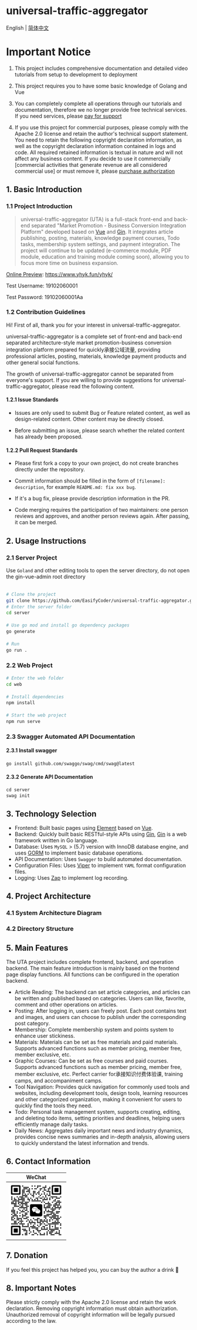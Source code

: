 # universal-traffic-aggregator

English | [简体中文](./README.md)

# Important Notice

1. This project includes comprehensive documentation and detailed video tutorials from setup to development to deployment

2. This project requires you to have some basic knowledge of Golang and Vue

3. You can completely complete all operations through our tutorials and documentation, therefore we no longer provide free technical services. If you need services, please [pay for support]()

4. If you use this project for commercial purposes, please comply with the Apache 2.0 license and retain the author's technical support statement. You need to retain the following copyright declaration information, as well as the copyright declaration information contained in logs and code. All required retained information is textual in nature and will not affect any business content. If you decide to use it commercially [commercial activities that generate revenue are all considered commercial use] or must remove it, please [purchase authorization]()

## 1. Basic Introduction

### 1.1 Project Introduction

> universal-traffic-aggregator (UTA) is a full-stack front-end and back-end separated "Market Promotion - Business Conversion Integration Platform" developed based on [Vue](https://vuejs.org) and [Gin](https://gin-gonic.com). It integrates article publishing, posting, materials, knowledge payment courses, Todo tasks, membership system settings, and payment integration. The project will continue to be updated (e-commerce module, PDF module, education and training module coming soon), allowing you to focus more time on business expansion.

[Online Preview](https://www.yhyk.fun/yhyk/): https://www.yhyk.fun/yhyk/

Test Username: 19102060001

Test Password: 19102060001Aa

### 1.2 Contribution Guidelines

Hi! First of all, thank you for your interest in universal-traffic-aggregator.

universal-traffic-aggregator is a complete set of front-end and back-end separated architecture-style market promotion-business conversion integration platform prepared for quickly承接公域流量, providing professional articles, posting, materials, knowledge payment products and other general social functions.

The growth of universal-traffic-aggregator cannot be separated from everyone's support. If you are willing to provide suggestions for universal-traffic-aggregator, please read the following content.

#### 1.2.1 Issue Standards
- Issues are only used to submit Bug or Feature related content, as well as design-related content. Other content may be directly closed.
									      
- Before submitting an issue, please search whether the related content has already been proposed.

#### 1.2.2 Pull Request Standards
- Please first fork a copy to your own project, do not create branches directly under the repository.

- Commit information should be filled in the form of `[filename]: description`, for example `README.md: fix xxx bug`.

- If it's a bug fix, please provide description information in the PR.

- Code merging requires the participation of two maintainers: one person reviews and approves, and another person reviews again. After passing, it can be merged.

## 2. Usage Instructions

### 2.1 Server Project

Use `Goland` and other editing tools to open the server directory, do not open the gin-vue-admin root directory

```bash

# Clone the project
git clone https://github.com/EasifyCoder/universal-traffic-aggregator.git
# Enter the server folder
cd server

# Use go mod and install go dependency packages
go generate

# Run
go run . 

```

### 2.2 Web Project

```bash
# Enter the web folder
cd web

# Install dependencies
npm install

# Start the web project
npm run serve
```

### 2.3 Swagger Automated API Documentation

#### 2.3.1 Install swagger

``` shell
go install github.com/swaggo/swag/cmd/swag@latest
```

#### 2.3.2 Generate API Documentation

```` shell
cd server
swag init
````

## 3. Technology Selection

- Frontend: Built basic pages using [Element](https://github.com/ElemeFE/element) based on [Vue](https://vuejs.org).
- Backend: Quickly built basic RESTful-style APIs using [Gin](https://gin-gonic.com/), [Gin](https://gin-gonic.com/) is a web framework written in Go language.
- Database: Uses `MySQL` > (5.7) version with InnoDB database engine, and uses [GORM](http://gorm.cn) to implement basic database operations.
- API Documentation: Uses `Swagger` to build automated documentation.
- Configuration Files: Uses [Viper](https://github.com/spf13/viper) to implement `YAML` format configuration files.
- Logging: Uses [Zap](https://github.com/uber-go/zap) to implement log recording.

## 4. Project Architecture

### 4.1 System Architecture Diagram

### 4.2 Directory Structure

## 5. Main Features

The UTA project includes complete frontend, backend, and operation backend. The main feature introduction is mainly based on the frontend page display functions. All functions can be configured in the operation backend.

- Article Reading: The backend can set article categories, and articles can be written and published based on categories. Users can like, favorite, comment and other operations on articles.
- Posting: After logging in, users can freely post. Each post contains text and images, and users can choose to publish under the corresponding post category.
- Membership: Complete membership system and points system to enhance user stickiness.
- Materials: Materials can be set as free materials and paid materials. Supports advanced functions such as member pricing, member free, member exclusive, etc.
- Graphic Courses: Can be set as free courses and paid courses. Supports advanced functions such as member pricing, member free, member exclusive, etc. Perfect carrier for承接知识付费体验课, training camps, and accompaniment camps.
- Tool Navigation: Provides quick navigation for commonly used tools and websites, including development tools, design tools, learning resources and other categorized organization, making it convenient for users to quickly find the tools they need.
- Todo: Personal task management system, supports creating, editing, and deleting todo items, setting priorities and deadlines, helping users efficiently manage daily tasks.
- Daily News: Aggregates daily important news and industry dynamics, provides concise news summaries and in-depth analysis, allowing users to quickly understand the latest information and trends.

## 6. Contact Information

| WeChat |
|  :---:  | 
| <img width="150" src="./assets/宇皓AI.png"> 


## 7. Donation

If you feel this project has helped you, you can buy the author a drink :tropical_drink:

## 8. Important Notes

Please strictly comply with the Apache 2.0 license and retain the work declaration. Removing copyright information must obtain authorization. Unauthorized removal of copyright information will be legally pursued according to the law. 